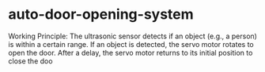 # auto-door-opening-system
Working Principle: The ultrasonic sensor detects if an object (e.g., a person) is within a certain range. If an object is detected, the servo motor rotates to open the door. After a delay, the servo motor returns to its initial position to close the doo
